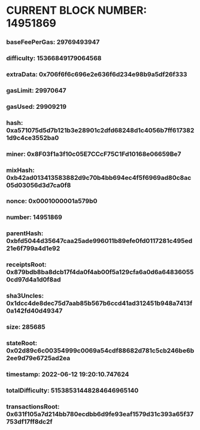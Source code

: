 # CURRENT BLOCK NUMBER: 14951869

### baseFeePerGas: 29769493947
### difficulty: 15366849179064568
### extraData: 0x706f6f6c696e2e636f6d234e98b9a5df26f333
### gasLimit: 29970647
### gasUsed: 29909219
### hash: 0xa571075d5d7b121b3e28901c2dfd68248d1c4056b7ff6173821d9c4ce3552ba0
### miner: 0x8F03f1a3f10c05E7CCcF75C1Fd10168e06659Be7
### mixHash: 0xb42ad013413583882d9c70b4bb694ec4f5f6969ad80c8ac05d03056d3d7ca0f8
### nonce: 0x0001000001a579b0
### number: 14951869
### parentHash: 0xbfd5044d35647caa25ade996011b89efe0fd0117281c495ed21e6f799a4d1e92
### receiptsRoot: 0x879bdb8ba8dcb17f4da0f4ab00f5a129cfa6a0d6a648360550cd97d4a1d0f8ad
### sha3Uncles: 0x1dcc4de8dec75d7aab85b567b6ccd41ad312451b948a7413f0a142fd40d49347
### size: 285685
### stateRoot: 0x02d89c6c00354999c0069a54cdf88682d781c5cb246be6b2ee9d79e6725ad2ea
### timestamp: 2022-06-12 19:20:10.747624
### totalDifficulty: 51538531448284646965140
### transactionsRoot: 0x631f105a7d214bb780ecdbb6d9fe93eaf1579d31c393a65f37753df17ff8dc2f
